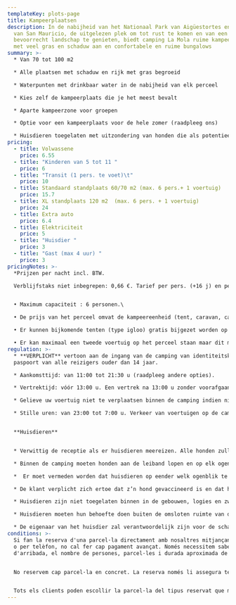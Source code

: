 ```yaml
---
templateKey: plots-page
title: Kampeerplaatsen
description: In de nabijheid van het Nationaal Park van Aigüestortes en het Meer
  van San Mauricio, de uitgelezen plek om tot rust te komen en van een
  bevoorrecht landschap te genieten, biedt camping La Mola ruime kampeerplaatsen
  met veel gras en schaduw aan en confortabele en ruime bungalows
summary: >-
  * Van 70 tot 100 m2

  * Alle plaatsen met schaduw en rijk met gras begroeid

  * Waterpunten met drinkbaar water in de nabijheid van elk perceel

  * Kies zelf de kampeerplaats die je het meest bevalt

  * Aparte kampeerzone voor groepen

  * Optie voor een kampeerplaats voor de hele zomer (raadpleeg ons)

  * Huisdieren toegelaten met uitzondering van honden die als potentieel gevaarlijk beschouwd worden
pricing:
  - title: Volwassene
    price: 6.55
  - title: "Kinderen van 5 tot 11 "
    price: 6
  - title: "Transit (1 pers. te voet)\t"
    price: 10
  - title: Standaard standplaats 60/70 m2 (max. 6 pers.+ 1 voertuig)
    price: 15.7
  - title: XL standplaats 120 m2  (max. 6 pers. + 1 voertuig)
    price: 24
  - title: Extra auto
    price: 6.4
  - title: Elektriciteit
    price: 5
  - title: "Huisdier "
    price: 3
  - title: "Gast (max 4 uur) "
    price: 3
pricingNotes: >-
  *Prijzen per nacht incl. BTW.

  Verblijfstaks niet inbegrepen: 0,66 €. Tarief per pers. (+16 j) en per dag met een maximum van 7 dagen.*


  • Maximum capaciteit : 6 personen.\

  • De prijs van het perceel omvat de kampeereenheid (tent, caravan, camper …) en één voertuig, dat op het perceel geparkeerd staat.\

  • Er kunnen bijkomende tenten (type igloo) gratis bijgezet worden op voorwaarde dat ze binnen de omtrek van het perceel staan.\

  • Er kan maximaal een tweede voertuig op het perceel staan maar dit moet geregistreerd en betaald worden volgens het van kracht zijnde tarief en moet binnen de omtrek van het perceel gestationeerd worden. Indien het op een ander perceel gestationeerd staat zal het tarief van het bezette extra-perceel moeten betaald worden.
regulation: >-
  * **VERPLICHT** vertoon aan de ingang van de camping van identiteitskaart of
  paspoort van alle reizigers ouder dan 14 jaar.

  * Aankomsttijd: van 11:00 tot 21:30 u (raadpleeg andere opties).

  * Vertrektijd: vóór 13:00 u. Een vertrek na 13:00 u zonder voorafgaande mededeling aan het onthaal brengt de betaling van een bijkomende nacht met zich mee.

  * Gelieve uw voertuig niet te verplaatsen binnen de camping indien niet strikt noodzakelijk.

  * Stille uren: van 23:00 tot 7:00 u. Verkeer van voertuigen op de camping verboden van 23:00 tot 7:00 u.


  **Huisdieren** 


  * Verwittig de receptie als er huisdieren meereizen. Alle honden zullen moeten geregistreerd worden bij de check-in en hun verblijf is onderworpen aan de betaling van het overeenstemmende tarief.

  * Binnen de camping moeten honden aan de leiband lopen en op elk ogenblik gecontroleerd worden; ze mogen nooit op een ander perceel dan dat van hun baasjes gaan liggen of een ander perceel doorkruisen.

  *  Er moet vermeden worden dat huisdieren op eender welk ogenblik te veel ongeoorloofd lawaai maken en nog minder in de stille uren.

  * De klant verplicht zich ertoe dat z’n hond gevaccineerd is en dat hij de door de wet vastgelegde fytosanitaire voorwaarden in acht neemt.

  * Huisdieren zijn niet toegelaten binnen in de gebouwen, logies en zwembad.

  * Huisdieren moeten hun behoefte doen buiten de omsloten ruimte van de camping. De eigenaars moeten in ieder geval de uitwerpselen van hun dieren oprapen en ze in een zak in de restafval-container deponeren.

  * De eigenaar van het huisdier zal verantwoordelijk zijn voor de schade die het kan veroorzaken zowel aan de andere kampeerders en hun goederen als aan de installaties van de camping.
conditions: >-
  Si fan la reserva d'una parcel·la directament amb nosaltres mitjançant el web
  o per telèfon, no cal fer cap pagament avançat. Només necessitem saber el dia
  d'arribada, el nombre de persones, parcel·les i durada aproximada de l'estada.


  No reservem cap parcel·la en concret. La reserva només li assegura tenir lloc en el cas que el càmping estigués complet.


  Tots els clients poden escollir la parcel·la del tipus reservat que més els hi agradi entre totes les disponibles, únicament en el moment de la seva arribada.
---
```

